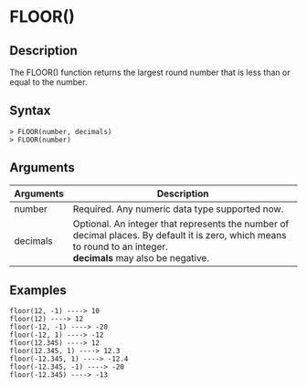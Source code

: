 # **FLOOR()**

## **Description**

The FLOOR() function returns the largest round number that is less than or equal to the number.


## **Syntax**

```
> FLOOR(number, decimals)
> FLOOR(number)
```
## **Arguments**
|  Arguments   | Description  |
|  ----  | ----  |
| number | Required. Any numeric data type supported now. |
| decimals| Optional. An integer that represents the number of decimal places. By default it is zero, which means to round to an integer.<br>**decimals** may also be negative.|



## **Examples**

```
floor(12, -1) ----> 10
floor(12) ----> 12
floor(-12, -1) ----> -20
floor(-12, 1) ----> -12
floor(12.345) ----> 12
floor(12.345, 1) ----> 12.3
floor(-12.345, 1) ----> -12.4
floor(-12.345, -1) ----> -20
floor(-12.345) ----> -13
```
